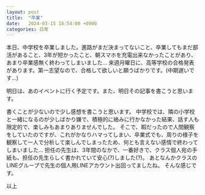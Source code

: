```yaml
---
layout: post
title:  "卒業"
date:   2024-03-15 18:54:00 +0900
categories: 日常
---
```

本日、中学校を卒業しました。進路がまだ決まってないこと、卒業してもまだ部活があること、3年が短かったこと、朝スマホを充電出来なかったことがあり、あまり卒業感無く終わってしまいました...
来週月曜日に、高等学校の合格発表があります。第一志望なので、合格して欲しいと願うばかりです。(中期遅いです...)

明日は、あのイベントに行く予定です。また、明日その記事を書こうと思います。

書くことが少ないので少し感想を書こうと思います。
中学校では、隣の小学校と一緒になるのが少しばかり嫌で、積極的に絡みに行かなかった結果、話す人も限定的で、楽しみもあまりありませんでした。
そこで、暇だったので人間観察をしていたのですが、これがかなりハマってしまい、卒業式でも、周りの様子を観察して一人で分析して楽しんでしまったため、何とも言えない感情で終わってしまいました...
担任の先生は、3年間のなかで、一番好きで、クラス個人宛の手紙も、担任の先生らしく書かれていて安心(?)しました(?)。
あとなんかクラスのLINEグループで先生の個人用LINEアカウント出回ってましたね。
そんな感じです。

以上
